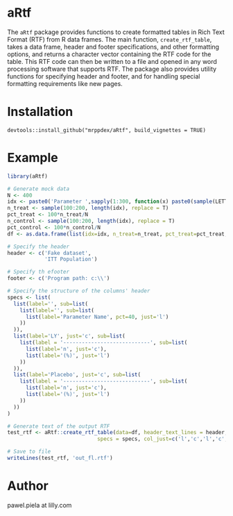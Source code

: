 # aRtf
The `aRtf` package provides functions to create formatted tables in Rich Text Format (RTF) 
from R data frames. The main function, `create_rtf_table`, takes a data frame, header and footer specifications, 
and other formatting options, and returns a character vector containing the RTF code for the table. 
This RTF code can then be written to a file and opened in any word processing software that supports RTF. 
The package also provides utility functions for specifying header and footer, and for handling special 
formatting requirements like new pages.

# Installation
`devtools::install_github("mrppdex/aRtf", build_vignettes = TRUE)`

# Example
```r
library(aRtf)

# Generate mock data
N <- 400
idx <- paste0('Parameter ',sapply(1:300, function(x) paste0(sample(LETTERS, 5, replace=T), collapse = '')))
n_treat <- sample(100:200, length(idx), replace = T)
pct_treat <- 100*n_treat/N
n_control <- sample(100:200, length(idx), replace = T)
pct_control <- 100*n_control/N
df <- as.data.frame(list(idx=idx, n_treat=n_treat, pct_treat=pct_treat, n_control=n_control, pct_control=pct_control))

# Specify the header
header <- c('Fake dataset',
            'ITT Population')

# Specify th efooter
footer <- c('Program path: c:\\')

# Specify the structure of the columns' header
specs <- list(
  list(label='', sub=list(
    list(label='', sub=list(
      list(label='Parameter Name', pct=40, just='l')
    ))
  )),
  list(label='LY', just='c', sub=list(
    list(label = '----------------------------', sub=list(
      list(label='n', just='c'),
      list(label='(%)', just='l')
    ))
  )),
  list(label='Placebo', just='c', sub=list(
    list(label = '----------------------------', sub=list(
      list(label='n', just='c'),
      list(label='(%)', just='l')
    ))
  ))
)

# Generate text of the output RTF
test_rtf <- aRtf::create_rtf_table(data=df, header_text_lines = header, footer_text_lines = footer,
                             specs = specs, col_just=c('l','c','l','c','l'))

# Save to file
writeLines(test_rtf, 'out_fl.rtf')
```

# Author
pawel.piela at lilly.com
